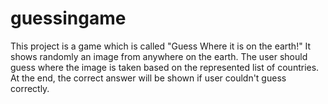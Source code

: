 # guessingame
This project is a game which is called "Guess Where it is on the earth!" It shows randomly an image from anywhere on the earth. The user should guess where the image is taken based on the represented list of countries. At the end, the correct answer will be shown if user couldn't guess correctly.
